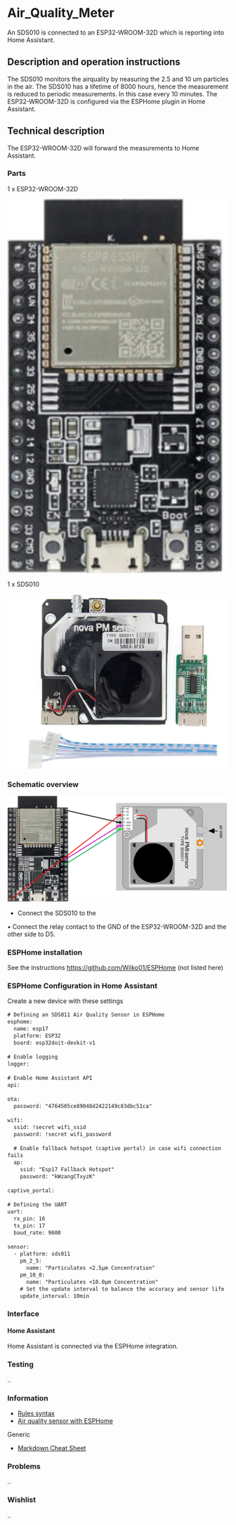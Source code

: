 # Air_Quality_Meter
An SDS010  is connected to an ESP32-WROOM-32D which is reporting into Home Assistant.

## Description and operation instructions
The SDS010 monitors the airquality by neasuring the 2.5 and 10 um particles in the air. The SDS010 has a lifetime of 8000 hours, hence the measurement is reduced to periodic measurements. In this case every 10 minutes. The ESP32-WROOM-32D is configured via the ESPHome plugin in Home Assistant.

 ## Technical description
The ESP32-WROOM-32D will forward the measurements to Home Assistant.

### Parts
1 x ESP32-WROOM-32D

<img src="Images/ESP32-WROOM-32D.jpg" alt="drawing" width="500"/>

1 x SDS010

<img src="Images/SDS010.jpg" alt="drawing" width="500"/>

### Schematic overview
<img src="Images/Schematic_overview.jpg" alt="drawing" width="500"/>
 
- Connect the SDS010 to the 

•	Connect the relay contact to the GND of the ESP32-WROOM-32D and the other side to D5.


### ESPHome installation
See the instructions https://github.com/Wilko01/ESPHome  (not listed here)


### ESPHome Configuration in Home Assistant
Create a new device  with these settings
```
# Defining an SDS011 Air Quality Sensor in ESPHome
esphome:
  name: esp17
  platform: ESP32
  board: esp32doit-devkit-v1

# Enable logging
logger:

# Enable Home Assistant API
api:

ota:
  password: "4764505ce89048d2422149c83dbc51ca"

wifi:
  ssid: !secret wifi_ssid
  password: !secret wifi_password

  # Enable fallback hotspot (captive portal) in case wifi connection fails
  ap:
    ssid: "Esp17 Fallback Hotspot"
    password: "kWzangCTxyzK"

captive_portal:

# Defining the UART
uart:
  rx_pin: 16
  tx_pin: 17
  baud_rate: 9600

sensor:
  - platform: sds011
    pm_2_5:
      name: "Particulates <2.5µm Concentration"
    pm_10_0:
      name: "Particulates <10.0µm Concentration"
    # Set the update interval to balance the accuracy and sensor life
    update_interval: 10min
```



### Interface
#### Home Assistant
Home Assistant is connected via the ESPHome integration.

### Testing
..

### Information
- [Rules syntax](https://esphome.io)
- [Air quality sensor with ESPHome](https://cyan-automation.medium.com/creating-an-air-quality-sensor-using-an-sds011-and-esphome-7305f764f6f5)

Generic
- [Markdown Cheat Sheet](https://www.markdownguide.org/cheat-sheet/)


### Problems
..

### Wishlist
..


